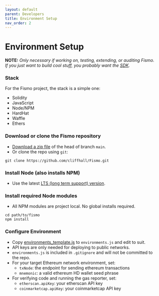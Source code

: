 ```yaml
---
layout: default
parent: Developers
title: Environment Setup
nav_order: 2
---
```

# Environment Setup
**NOTE:** _Only necessary if working on, testing, extending, or auditing Fismo. If you just want to build cool stuff, you probably want the [SDK](sdk.md)._

### Stack
For the Fismo project, the stack is a simple one:
* Solidity
* JavaScript
* Node/NPM
* HardHat
* Waffle
* Ethers

### Download or clone the Fismo repository
* [Download a zip file](https://github.com/cliffhall/Fismo/archive/refs/heads/main.zip) of the head of branch `main`.
* Or clone the repo using `git`:

```shell
git clone https://github.com/cliffhall/Fismo.git
```

### Install Node (also installs NPM)
* Use the latest [LTS (long term support) version](https://nodejs.org/en/download/).

### Install required Node modules
* All NPM modules are project local. No global installs required.

```shell
cd path/to/fismo
npm install
```

### Configure Environment
- Copy [environments_template.js](../../environments_template.js) to `environments.js` and edit to suit.
- API keys are only needed for deploying to public networks.
- `environments.js` is included in `.gitignore` and will not be committed to the repo.
- For your target Ethereum network environment, set:
    * `txNode`: the endpoint for sending ethereum transactions
    * `mnemonic`: a valid ethereum HD wallet seed phrase
- For verifying code and running the gas reporter, set:
    * `etherscan.apiKey`: your etherscan API key
    * `coinmarketcap.apiKey`: your coinmarketcap API key